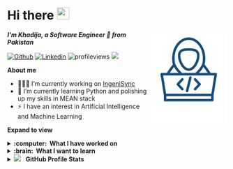 # Hi there <img src="https://media.giphy.com/media/hvRJCLFzcasrR4ia7z/giphy.gif" width="28px" height="28px">

<img width="35%" height="35%" align="right" alt="header" src="header.svg" />

***I'm Khadija, a Software Engineer 🚀 from Pakistan***

[![Github](https://img.shields.io/badge/-Github-000?style=flat&logo=Github&logoColor=white)](https://github.com/khadijaamjad)
[![Linkedin](https://img.shields.io/badge/-LinkedIn-blue?style=flat&logo=Linkedin&logoColor=white)](https://www.linkedin.com/in/khadijah-amjad/)
<img src="https://komarev.com/ghpvc/?username=khadijaamjad&label=Profile%20views&color=0e75b6&style=flat" alt="profileviews" />
<img src="https://badges.pufler.dev/visits/khadijaamjad/khadijaamjad?color=black&logo=github" />
&nbsp;

**About me**
- 👨🏽‍💻 I’m currently working on [IngeniSync](https://github.com/khadijaamjad/ingenisync)
- 🌱 I’m currently learning Python and polishing up my skills in MEAN stack
- ⚡️ I have an interest in Artificial Intelligence and Machine Learning

**Expand to view**
<details>
  <summary><b>:computer: &nbsp;What I have worked on</b></summary>
  <br/>
  
![NodeJS](https://img.shields.io/badge/NodeJS-339933.svg?&style=flat&logo=node.js&logoColor=white)&nbsp;
![Angular](https://img.shields.io/badge/Angular-DD0031.svg?&style=flat&logo=angular&logoColor=white)&nbsp;
![HTML5](https://img.shields.io/badge/HTML5-E34F26.svg?&style=flat&logo=html5&logoColor=white)&nbsp;
![CSS3](https://img.shields.io/badge/CSS3-1572B6.svg?&style=flat&logo=css3&logoColor=white)&nbsp;
![Bootstrap](https://img.shields.io/badge/Bootstrap-7952B3.svg?&style=flat&logo=bootstrap&logoColor=white)&nbsp;
![jQuery](https://img.shields.io/badge/jQuery-0769AD.svg?&style=flat&logo=jquery&logoColor=white)&nbsp;
![MongoDB](https://img.shields.io/badge/MongoDB-47A248.svg?&style=flat&logo=mongodb&logoColor=white)&nbsp;
![Python](https://img.shields.io/badge/Python-3776AB.svg?&style=flat&logo=python&logoColor=white)&nbsp;
![JavaScript](https://img.shields.io/badge/JavaScript-F7DF1E.svg?&style=flat&logo=javascript&logoColor=black)&nbsp;
![TypeScript](https://img.shields.io/badge/TypeScript-007ACC.svg?&style=flat&logo=typescript&logoColor=white)&nbsp;
![ReactJS](https://img.shields.io/badge/ReactJS-61DAFB.svg?&style=flat&logo=react&logoColor=white)&nbsp;
![ReactNative](https://img.shields.io/badge/ReactNative-61DAFB.svg?&style=flat&logo=react&logoColor=white)&nbsp;
![ECMAScript](https://img.shields.io/badge/ECMAScript-F7DF1E.svg?&style=flat&logo=javascript&logoColor=white)&nbsp;
![ESLint](https://img.shields.io/badge/ESLint-4B32C3.svg?&style=flat&logo=eslint&logoColor=white)&nbsp;
![ExpressJS](https://img.shields.io/badge/ExpressJS-000000.svg?&style=flat&logo=express&logoColor=white)&nbsp;
![.NET](https://img.shields.io/badge/.NET-512BD4.svg?&style=flat&logo=dotnet&logoColor=white)&nbsp;
![C#](https://img.shields.io/badge/C%23-239120.svg?&style=flat&logo=csharp&logoColor=white)&nbsp;
![Blazor](https://img.shields.io/badge/Blazor-512BD4.svg?&style=flat&logo=blazor&logoColor=white)&nbsp;
![ASP.NET](https://img.shields.io/badge/ASP.NET-512BD4.svg?&style=flat&logo=dotnet&logoColor=white)&nbsp;
![Git](https://img.shields.io/badge/Git-F05033.svg?&style=flat&logo=git&logoColor=white)&nbsp;
![GitHub](https://img.shields.io/badge/GitHub-121011.svg?&style=flat&logo=github&logoColor=white)&nbsp;
![Docker](https://img.shields.io/badge/Docker-2496ED.svg?&style=flat&logo=docker&logoColor=white)&nbsp;
![Kubernetes](https://img.shields.io/badge/Kubernetes-326CE5.svg?&style=flat&logo=kubernetes&logoColor=white)&nbsp;
![SQL](https://img.shields.io/badge/SQL-339933.svg?&style=flat&logo=microsoft-sql-server&logoColor=white)&nbsp;
![VSCode](https://img.shields.io/badge/VSCode-007ACC.svg?&style=flat&logo=visual-studio-code)&nbsp;
![VisualStudio](https://img.shields.io/badge/VisualStudio-007ACC.svg?&style=flat&logo=visual-studio)&nbsp;
![Postman](https://img.shields.io/badge/Postman-F05033.svg?&style=flat&logo=postman&logoColor=white)&nbsp;
![MVC Architecture](https://img.shields.io/badge/MVC-888888.svg?&style=flat&logoColor=white)&nbsp;
![Java](https://img.shields.io/badge/Java-007396.svg?&style=flat&logo=java&logoColor=white)&nbsp;

</details>

<details>
  <summary><b>:brain: &nbsp;What I want to learn</b></summary>
  <br/>

![Kotlin](https://img.shields.io/badge/Kotlin-0095D5.svg?&style=flat&logo=kotlin&logoColor=white)&nbsp;
![GraphQL](https://img.shields.io/badge/GraphQL-E10098.svg?&style=flat&logo=graphql&logoColor=white)&nbsp;
![Firebase](https://img.shields.io/badge/Firebase-FFCA28.svg?&style=flat&logo=firebase&logoColor=black)&nbsp;
![NestJS](https://img.shields.io/badge/NestJS-E0234E.svg?&style=flat&logo=nestjs&logoColor=white)&nbsp;
![Django](https://img.shields.io/badge/Django-092E20.svg?&style=flat&logo=django&logoColor=white)&nbsp;
![Flask](https://img.shields.io/badge/Flask-000000.svg?&style=flat&logo=flask&logoColor=white)&nbsp;
![AWS](https://img.shields.io/badge/Amazon%20AWS-232F3E.svg?&style=flat&logo=amazon-aws&logoColor=white)&nbsp;
![Oracle](https://img.shields.io/badge/Oracle-F80000.svg?&style=flat&logo=oracle&logoColor=white)&nbsp;
![SASS](https://img.shields.io/badge/SASS-CC6699.svg?&style=flat&logo=sass&logoColor=white)&nbsp;
![Postgres](https://img.shields.io/badge/PostgreSQL-336791.svg?&style=flat&logo=postgresql&logoColor=white)&nbsp;
![MariaDB](https://img.shields.io/badge/MariaDB-4479A1.svg?&style=flat&logo=mariadb&logoColor=white)&nbsp;
![SQLite](https://img.shields.io/badge/SQLite-003B57.svg?&style=flat&logo=sqlite&logoColor=white)&nbsp;
</details>

<details>
  <summary><img src = "https://i.pinimg.com/originals/65/c4/f4/65c4f452571be1261e9c623f7da488ac.gif" width = 18px> &nbsp;<b> GitHub Profile Stats</b></summary>
   <div>
      <img src="https://github-readme-stats.vercel.app/api/top-langs?username=khadijaamjad&langs_count=10&show_icons=true&locale=en&layout=compact&theme=nightowl" alt="Languages" width="30%"/>
      <img src="https://github-readme-streak-stats.herokuapp.com/?user=khadijaamjad&theme=nightowl" alt="Stats" width="49%"/>&nbsp;
      <img src="https://github-readme-stats.anuraghazra1.vercel.app/api?username=khadijaamjad&show_icons=true&theme=nightowl" width="49%"/>&nbsp;
  </div>
</details>

